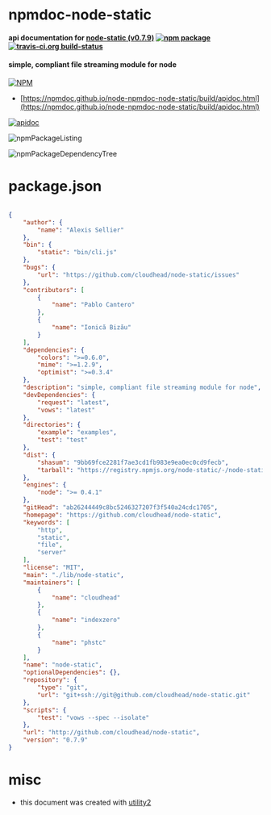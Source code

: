 # npmdoc-node-static

#### api documentation for  [node-static (v0.7.9)](https://github.com/cloudhead/node-static)  [![npm package](https://img.shields.io/npm/v/npmdoc-node-static.svg?style=flat-square)](https://www.npmjs.org/package/npmdoc-node-static) [![travis-ci.org build-status](https://api.travis-ci.org/npmdoc/node-npmdoc-node-static.svg)](https://travis-ci.org/npmdoc/node-npmdoc-node-static)

#### simple, compliant file streaming module for node

[![NPM](https://nodei.co/npm/node-static.png?downloads=true&downloadRank=true&stars=true)](https://www.npmjs.com/package/node-static)

- [https://npmdoc.github.io/node-npmdoc-node-static/build/apidoc.html](https://npmdoc.github.io/node-npmdoc-node-static/build/apidoc.html)

[![apidoc](https://npmdoc.github.io/node-npmdoc-node-static/build/screenCapture.buildCi.browser.%252Ftmp%252Fbuild%252Fapidoc.html.png)](https://npmdoc.github.io/node-npmdoc-node-static/build/apidoc.html)

![npmPackageListing](https://npmdoc.github.io/node-npmdoc-node-static/build/screenCapture.npmPackageListing.svg)

![npmPackageDependencyTree](https://npmdoc.github.io/node-npmdoc-node-static/build/screenCapture.npmPackageDependencyTree.svg)



# package.json

```json

{
    "author": {
        "name": "Alexis Sellier"
    },
    "bin": {
        "static": "bin/cli.js"
    },
    "bugs": {
        "url": "https://github.com/cloudhead/node-static/issues"
    },
    "contributors": [
        {
            "name": "Pablo Cantero"
        },
        {
            "name": "Ionică Bizău"
        }
    ],
    "dependencies": {
        "colors": ">=0.6.0",
        "mime": ">=1.2.9",
        "optimist": ">=0.3.4"
    },
    "description": "simple, compliant file streaming module for node",
    "devDependencies": {
        "request": "latest",
        "vows": "latest"
    },
    "directories": {
        "example": "examples",
        "test": "test"
    },
    "dist": {
        "shasum": "9bb69fce2281f7ae3cd1fb983e9ea0ec0cd9fecb",
        "tarball": "https://registry.npmjs.org/node-static/-/node-static-0.7.9.tgz"
    },
    "engines": {
        "node": ">= 0.4.1"
    },
    "gitHead": "ab26244449c8bc5246327207f3f540a24cdc1705",
    "homepage": "https://github.com/cloudhead/node-static",
    "keywords": [
        "http",
        "static",
        "file",
        "server"
    ],
    "license": "MIT",
    "main": "./lib/node-static",
    "maintainers": [
        {
            "name": "cloudhead"
        },
        {
            "name": "indexzero"
        },
        {
            "name": "phstc"
        }
    ],
    "name": "node-static",
    "optionalDependencies": {},
    "repository": {
        "type": "git",
        "url": "git+ssh://git@github.com/cloudhead/node-static.git"
    },
    "scripts": {
        "test": "vows --spec --isolate"
    },
    "url": "http://github.com/cloudhead/node-static",
    "version": "0.7.9"
}
```



# misc
- this document was created with [utility2](https://github.com/kaizhu256/node-utility2)
